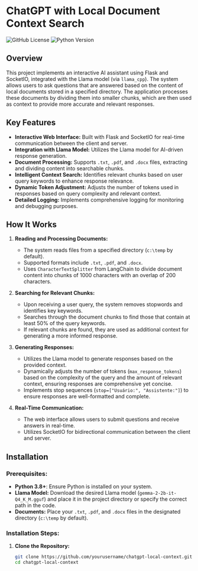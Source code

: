# ChatGPT with Local Document Context Search

![GitHub License](https://img.shields.io/github/license/yourusername/chatgpt-local-context)
![Python Version](https://img.shields.io/badge/Python-3.8%2B-blue)

## **Overview**

This project implements an interactive AI assistant using Flask and SocketIO, integrated with the Llama model (via `llama_cpp`). The system allows users to ask questions that are answered based on the content of local documents stored in a specified directory. The application processes these documents by dividing them into smaller chunks, which are then used as context to provide more accurate and relevant responses.

## **Key Features**

- **Interactive Web Interface:** Built with Flask and SocketIO for real-time communication between the client and server.
- **Integration with Llama Model:** Utilizes the Llama model for AI-driven response generation.
- **Document Processing:** Supports `.txt`, `.pdf`, and `.docx` files, extracting and dividing content into searchable chunks.
- **Intelligent Context Search:** Identifies relevant chunks based on user query keywords to enhance response relevance.
- **Dynamic Token Adjustment:** Adjusts the number of tokens used in responses based on query complexity and relevant context.
- **Detailed Logging:** Implements comprehensive logging for monitoring and debugging purposes.

## **How It Works**

1. **Reading and Processing Documents:**
   - The system reads files from a specified directory (`c:\temp` by default).
   - Supported formats include `.txt`, `.pdf`, and `.docx`.
   - Uses `CharacterTextSplitter` from LangChain to divide document content into chunks of 1000 characters with an overlap of 200 characters.

2. **Searching for Relevant Chunks:**
   - Upon receiving a user query, the system removes stopwords and identifies key keywords.
   - Searches through the document chunks to find those that contain at least 50% of the query keywords.
   - If relevant chunks are found, they are used as additional context for generating a more informed response.

3. **Generating Responses:**
   - Utilizes the Llama model to generate responses based on the provided context.
   - Dynamically adjusts the number of tokens (`max_response_tokens`) based on the complexity of the query and the amount of relevant context, ensuring responses are comprehensive yet concise.
   - Implements stop sequences (`stop=["Usuário:", "Assistente:"]`) to ensure responses are well-formatted and complete.

4. **Real-Time Communication:**
   - The web interface allows users to submit questions and receive answers in real-time.
   - Utilizes SocketIO for bidirectional communication between the client and server.

## **Installation**

### **Prerequisites:**

- **Python 3.8+**: Ensure Python is installed on your system.
- **Llama Model:** Download the desired Llama model (`gemma-2-2b-it-Q4_K_M.gguf`) and place it in the project directory or specify the correct path in the code.
- **Documents:** Place your `.txt`, `.pdf`, and `.docx` files in the designated directory (`c:\temp` by default).

### **Installation Steps:**

1. **Clone the Repository:**

   ```bash
   git clone https://github.com/yourusername/chatgpt-local-context.git
   cd chatgpt-local-context
